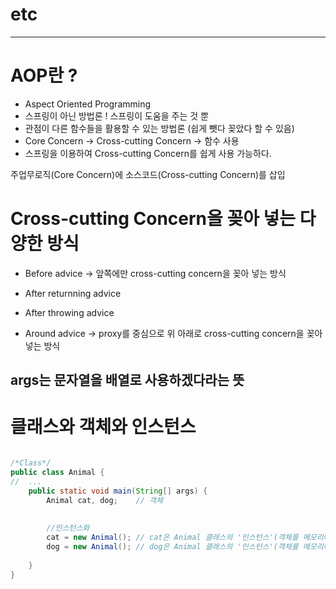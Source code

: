 # etc
--------------------------------------------

# AOP란 ?
 - Aspect Oriented Programming 
 - 스프링이 아닌 방법론 ! 스프링이 도움을 주는 것 뿐
 - 관점이 다른 함수들을 활용할 수 있는 방법론 (쉽게 뺏다 꽂았다 할 수 있음)
 - Core Concern -> Cross-cutting Concern -> 함수 사용
 - 스프링을 이용하여 Cross-cutting Concern를 쉽게 사용 가능하다.
 
 주업무로직(Core Concern)에 소스코드(Cross-cutting Concern)를 삽입
 
# Cross-cutting Concern을 꽂아 넣는 다양한 방식
 - Before advice
 	-> 앞쪽에만 cross-cutting concern을 꽂아 넣는 방식
 	
 - After returnning advice
 
 - After throwing advice
 
 - Around advice
 	-> proxy를 중심으로 위 아래로 cross-cutting concern을 꽂아 넣는 방식
 	
## args는 문자열을 배열로 사용하겠다라는 뜻

# 클래스와 객체와 인스턴스
~~~java

/*Class*/
public class Animal {
//	...
	public static void main(String[] args) {
		Animal cat, dog; 	// 객체
		
		
		//인스턴스화
		cat = new Animal();	// cat은 Animal 클래스의 '인스턴스'(객체를 메모리에 할당)
		dog = new Animal();	// dog은 Animal 클래스의 '인스턴스'(객체를 메모리에 할당)
		
	}
}

~~~